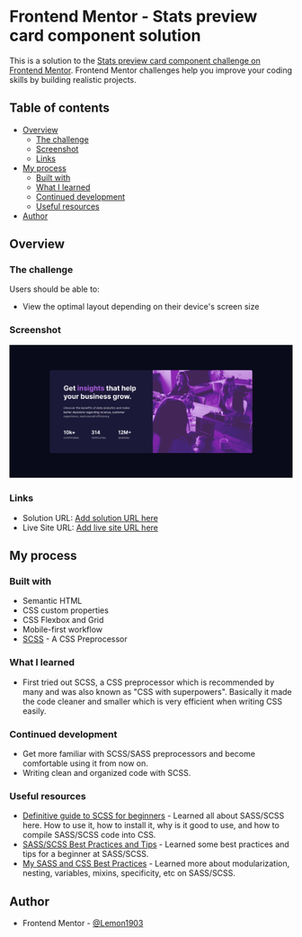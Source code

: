 # Frontend Mentor - Stats preview card component solution

This is a solution to the [Stats preview card component challenge on Frontend Mentor](https://www.frontendmentor.io/challenges/stats-preview-card-component-8JqbgoU62). Frontend Mentor challenges help you improve your coding skills by building realistic projects.

## Table of contents

- [Overview](#overview)
  - [The challenge](#the-challenge)
  - [Screenshot](#screenshot)
  - [Links](#links)
- [My process](#my-process)
  - [Built with](#built-with)
  - [What I learned](#what-i-learned)
  - [Continued development](#continued-development)
  - [Useful resources](#useful-resources)
- [Author](#author)

## Overview

### The challenge

Users should be able to:

- View the optimal layout depending on their device's screen size

### Screenshot

![](./images/screenshot.png)

### Links

- Solution URL: [Add solution URL here](https://your-solution-url.com)
- Live Site URL: [Add live site URL here](https://your-live-site-url.com)

## My process

### Built with

- Semantic HTML
- CSS custom properties
- CSS Flexbox and Grid
- Mobile-first workflow
- [SCSS](https://sass-lang.com) - A CSS Preprocessor

### What I learned

- First tried out SCSS, a CSS preprocessor which is recommended by many and was also known as "CSS with superpowers". Basically it made the code cleaner and smaller which is very efficient when writing CSS easily.

### Continued development

- Get more familiar with SCSS/SASS preprocessors and become comfortable using it from now on.
- Writing clean and organized code with SCSS.

### Useful resources

- [Definitive guide to SCSS for beginners](https://blog.logrocket.com/the-definitive-guide-to-scss/) - Learned all about SASS/SCSS here. How to use it, how to install it, why is it good to use, and how to compile SASS/SCSS code into CSS.
- [SASS/SCSS Best Practices and Tips](https://www.hongkiat.com/blog/sass-tips-tools-for-developers/) - Learned some best practices and tips for a beginner at SASS/SCSS.
- [My SASS and CSS Best Practices](https://joshbroton.com/my-sass-less-css-practices-modularization-nesting-variables-mixins-etc/) - Learned more about modularization, nesting, variables, mixins, specificity, etc on SASS/SCSS.

## Author

- Frontend Mentor - [@Lemon1903](https://www.frontendmentor.io/profile/Lemon1903)
